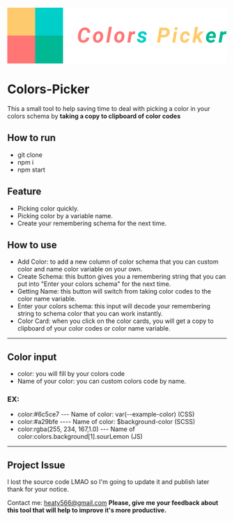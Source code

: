 ![](/logo.svg)

# Colors-Picker

This a small tool to help saving time to deal with picking a color in your colors schema by **taking a copy to clipboard of color codes**

## How to run

- git clone
- npm i
- npm start

## Feature

- Picking color quickly.
- Picking color by a variable name.
- Create your remembering schema for the next time.

## How to use

- Add Color: to add a new column of color schema that you can custom color and name color variable on your own.
- Create Schema: this button gives you a remembering string that you can put into "Enter your colors schema" for the next time.
- Getting Name: this button will switch from taking color codes to the color name variable.
- Enter your colors schema: this input will decode your remembering string to schema color that you can work instantly.
- Color Card: when you click on the color cards, you will get a copy to clipboard of your color codes or color name variable.

---

## Color input

- color: you will fill by your colors code
- Name of your color: you can custom colors code by name.

### EX:

- color:#6c5ce7 --- Name of color: var(--example-color) (CSS)
- color:#a29bfe ---- Name of color: \$background-color (SCSS)
- color:rgba(255, 234, 167,1.0) --- Name of color:colors.background[1].sourLemon (JS)

---

## Project Issue

I lost the source code LMAO so I'm going to update it and publish later thank for your notice.

Contact me: heaty566@gmail.com
**Please, give me your feedback about this tool that will help to improve it's more productive.**
